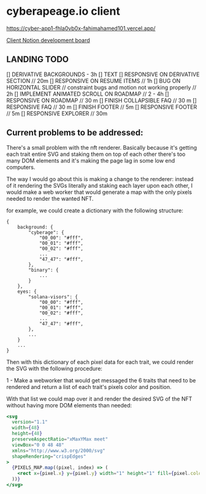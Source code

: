 # cyberapeage.io client
https://cyber-app1-fhla0vb0x-fahimahamed101.vercel.app/



[Client Notion development board](https://nettle-protocol-6b2.notion.site/acf67d849f4443bfafae69c34211db4f?v=02a95b29773543e38e5826634847130b)

## LANDING TODO

[] DERIVATIVE BACKGROUNDS - 3h
[] TEXT
[] RESPONSIVE ON DERIVATIVE SECTION // 20m
[] RESPONSIVE ON RESUME ITEMS // 1h
[] BUG ON HORIZONTAL SLIDER // constraint bugs and motion not working properly // 2h
[] IMPLEMENT ANIMATED SCROLL ON ROADMAP // 2 - 4h
[] RESPONSIVE ON ROADMAP // 30 m
[] FINISH COLLAPSIBLE FAQ // 30 m
[] RESPONSIVE FAQ // 30 m
[] FINISH FOOTER // 5m
[] RESPONSIVE FOOTER // 5m
[] RESPONSIVE EXPLORER // 30m

## Current problems to be addressed:

There's a small problem with the nft renderer. Basically because it's getting each trait entire SVG and staking them on top of each other there's too many DOM elements and it's making the page lag in some low end computers.

The way I would go about this is making a change to the renderer: instead of it rendering the SVGs literally and staking each layer upon each other, I would make a web worker that would generate a map with the only pixels needed to render the wanted NFT.

for example, we could create a dictionary with the following structure:

```
{
    background: {
        "cyberage": {
            "00_00": "#fff",
            "00_01": "#fff",
            "00_02": "#fff",
            ...
            "47_47": "#fff",
        },
        "binary": {
            ...
        }
    },
    eyes: {
        "solana-visors": {
            "00_00": "#fff",
            "00_01": "#fff",
            "00_02": "#fff",
            ...
            "47_47": "#fff",
        },
        ...
    }
    ...
}
```

Then with this dictionary of each pixel data for each trait, we could render the SVG with the following procedure:

1 - Make a webworker that would get messaged the 6 traits that need to be rendered and return a list of each trait's pixels color and position.

With that list we could map over it and render the desired SVG of the NFT without having more DOM elements than needed:

```jsx
<svg
  version="1.1"
  width={48}
  height={48}
  preserveAspectRatio="xMaxYMax meet"
  viewBox="0 0 48 48"
  xmlns="http://www.w3.org/2000/svg"
  shapeRendering="crispEdges"
>
  {PIXELS_MAP.map((pixel, index) => (
    <rect x={pixel.x} y={pixel.y} width="1" height="1" fill={pixel.color} />
  ))}
</svg>
```
